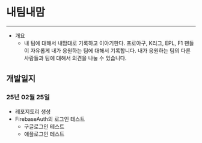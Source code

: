 # 내팀내맘
---

- 개요
    - 내 팀에 대해서 내맘대로 기록하고 이야기한다. 프로야구, K리그, EPL, F1 팬들이 자유롭게 내가 응원하는 팀에 대해서 기록합니다. 내가 응원하는 팀의 다른 사람들과 팀에 대해서 의견을 나눌 수 있습니다.

## 개발일지
### 25년 02월 25일
- 레포지토리 생성
- FirebaseAuth의 로그인 테스트
    - 구글로그인 테스트
    - 애플로그인 테스트    
